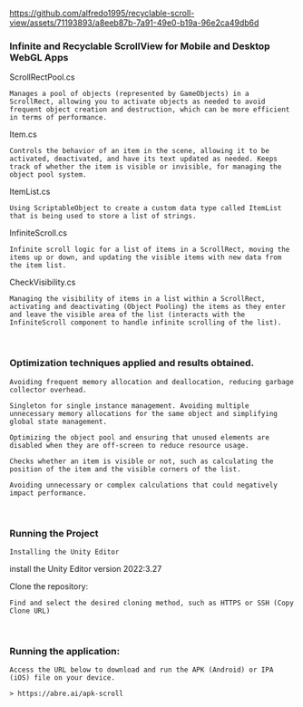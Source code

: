 https://github.com/alfredo1995/recyclable-scroll-view/assets/71193893/a8eeb87b-7a91-49e0-b19a-96e2ca49db6d

<h3> Infinite and Recyclable ScrollView for Mobile and Desktop WebGL Apps </h3>

ScrollRectPool.cs

    Manages a pool of objects (represented by GameObjects) in a ScrollRect, allowing you to activate objects as needed to avoid frequent object creation and destruction, which can be more efficient in terms of performance.

Item.cs

    Controls the behavior of an item in the scene, allowing it to be activated, deactivated, and have its text updated as needed. Keeps track of whether the item is visible or invisible, for managing the object pool system.

ItemList.cs

    Using ScriptableObject to create a custom data type called ItemList that is being used to store a list of strings.

InfiniteScroll.cs

    Infinite scroll logic for a list of items in a ScrollRect, moving the items up or down, and updating the visible items with new data from the item list.

CheckVisibility.cs

    Managing the visibility of items in a list within a ScrollRect, activating and deactivating (Object Pooling) the items as they enter and leave the visible area of ​​the list (interacts with the InfiniteScroll component to handle infinite scrolling of the list).

<br>
<h3> Optimization techniques applied and results obtained. </h3>

    Avoiding frequent memory allocation and deallocation, reducing garbage collector overhead.
    
    Singleton for single instance management. Avoiding multiple unnecessary memory allocations for the same object and simplifying global state management.

    Optimizing the object pool and ensuring that unused elements are disabled when they are off-screen to reduce resource usage.

    Checks whether an item is visible or not, such as calculating the position of the item and the visible corners of the list.

    Avoiding unnecessary or complex calculations that could negatively impact performance.

<br>
<h3> Running the Project</h3>

    Installing the Unity Editor

install the Unity Editor version 2022:3.27

Clone the repository:

    Find and select the desired cloning method, such as HTTPS or SSH (Copy Clone URL)

<br>
<h3> Running the application:</h3>

    Access the URL below to download and run the APK (Android) or IPA (iOS) file on your device.
    
    > https://abre.ai/apk-scroll
